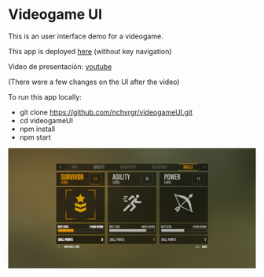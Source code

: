 # Videogame UI

This is an user interface demo for a videogame.

This app is deployed [here](https://videogame-ui.vercel.app/) (without key navigation)

Video de presentación: [youtube](https://www.youtube.com/watch?v=-KJwEYkeoYY)

(There were a few changes on the UI after the video)

To run this app locally:

- git clone https://github.com/nchvrgr/videogameUI.git
- cd videogameUI
- npm install
- npm start

<p align="center">
    <img src="./mediaFiles/screenshot.png">
</p>
